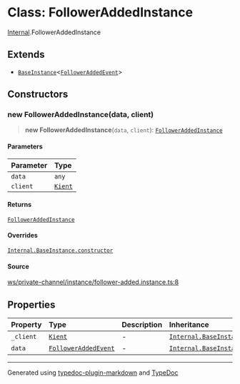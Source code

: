 # Class: FollowerAddedInstance

[Internal](../index.md).FollowerAddedInstance

## Extends

- [`BaseInstance`](BaseInstance.md)\<[`FollowerAddedEvent`](../interfaces/FollowerAddedEvent.md)\>

## Constructors

### new FollowerAddedInstance(data, client)

> **new FollowerAddedInstance**(`data`, `client`): [`FollowerAddedInstance`](FollowerAddedInstance.md)

#### Parameters

| Parameter | Type |
| :------ | :------ |
| `data` | `any` |
| `client` | [`Kient`](../../classes/Kient.md) |

#### Returns

[`FollowerAddedInstance`](FollowerAddedInstance.md)

#### Overrides

[`Internal.BaseInstance.constructor`](BaseInstance.md#constructors)

#### Source

[ws/private-channel/instance/follower-added.instance.ts:8](https://github.com/zSoulweaver/kient/blob/cb3a38e/src/ws/private-channel/instance/follower-added.instance.ts#L8)

## Properties

| Property | Type | Description | Inheritance | Source |
| :------ | :------ | :------ | :------ | :------ |
| `_client` | [`Kient`](../../classes/Kient.md) | - | [`Internal.BaseInstance._client`](BaseInstance.md) | [utils/instance.base.ts:4](https://github.com/zSoulweaver/kient/blob/cb3a38e/src/utils/instance.base.ts#L4) |
| `data` | [`FollowerAddedEvent`](../interfaces/FollowerAddedEvent.md) | - | [`Internal.BaseInstance.data`](BaseInstance.md) | [utils/instance.base.ts:5](https://github.com/zSoulweaver/kient/blob/cb3a38e/src/utils/instance.base.ts#L5) |

***

Generated using [typedoc-plugin-markdown](https://www.npmjs.com/package/typedoc-plugin-markdown) and [TypeDoc](https://typedoc.org/)
